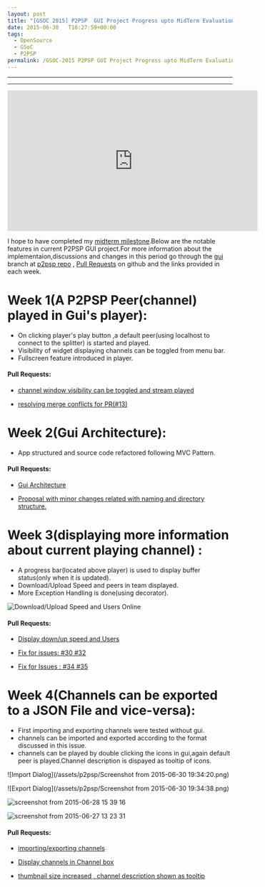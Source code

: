 ```yaml
---
layout: post
title: "[GSOC 2015] P2PSP  GUI Project Progress upto MidTerm Evaluation:"
date: 2015-06-30   T16:27:59+00:00
tags:
  - OpenSource
  - GSoC
  - P2PSP
permalink: /GSOC-2015 P2PSP GUI Project Progress upto MidTerm Evaluation
---
```

************************
************************

<iframe width="560" height="315" src="https://www.youtube.com/embed/89p-sDmKmYc" frameborder="0" allowfullscreen></iframe>

I hope to have completed my [midterm milestone](https://github.com/P2PSP/p2psp/milestones).Below are the notable features in current P2PSP GUI project.For more information about the implementaion,discussions and changes in this period  go through the [gui](https://github.com/P2PSP/p2psp/tree/gui) branch at [p2psp repo](https://github.com/P2PSP/p2psp) ,  [Pull Requests](https://github.com/P2PSP/p2psp/pulls?q=is%3Apr+is%3Aclosed) on github and the links provided in each week.

<!-- excerpt -->

# Week 1(A P2PSP Peer(channel) played in Gui's player):
* On clicking player's play button  ,a default peer(using localhost to connect to the splitter) is started and played.
* Visibility of widget displaying channels can be toggled from menu bar.
* Fullscreen feature introduced in player.

#### Pull Requests:
* [channel window visibility can be toggled and stream played](https://github.com/P2PSP/p2psp/pull/13)
 
* [resolving merge conflicts for PR(#13)](https://github.com/P2PSP/p2psp/pull/17)

# Week 2(Gui Architecture):
*  App structured and source code refactored following MVC Pattern.

#### Pull Requests:
*  [Gui Architecture](https://github.com/P2PSP/p2psp/pull/24)
  
*  [Proposal with minor changes related with naming and directory structure.](https://github.com/P2PSP/p2psp/pull/25)
            
# Week 3(displaying more information about current playing channel) :
*  A progress bar(located above player) is used to display buffer status(only when it is updated).
*  Download/Upload Speed and peers in team displayed.
*  More Exception Handling is done(using decorator).

![Download/Upload Speed and Users Online](https://cloud.githubusercontent.com/assets/7295721/8102290/912f889c-103c-11e5-843b-f03ea7051c3b.png)

#### Pull Requests:
* [Display down/up speed and Users](https://github.com/P2PSP/p2psp/pull/29)
             
* [Fix for issues: #30 #32](https://github.com/P2PSP/p2psp/pull/33)

* [Fix for Issues : #34 #35](https://github.com/P2PSP/p2psp/pull/36)
             
# Week 4(Channels can be exported to a JSON File and vice-versa):
*  First importing and exporting channels were tested without gui.
*  channels can be imported and exported according to the format discussed in this issue.
*  channels can be played by double clicking the icons in gui,again default peer is played.Channel description is dispayed as tooltip of icons.

![Import Dialog](/assets/p2psp/Screenshot from 2015-06-30 19:34:20.png)

![Export Dialog](/assets/p2psp/Screenshot from 2015-06-30 19:34:38.png)

![screenshot from 2015-06-28 15 39 16](https://cloud.githubusercontent.com/assets/7295721/8395945/33809556-1dac-11e5-9700-811ff1dbba3b.png)

![screenshot from 2015-06-27 13 23 31](https://cloud.githubusercontent.com/assets/7295721/8391069/0d334f2e-1cd0-11e5-8ccd-b70208538090.png)
#### Pull Requests:
* [importing/exporting channels](https://github.com/P2PSP/p2psp/pull/42)
             
* [Display channels in Channel box](https://github.com/P2PSP/p2psp/pull/44)

* [thumbnail size increased , channel description shown as tooltip](https://github.com/P2PSP/p2psp/pull/45)
            
